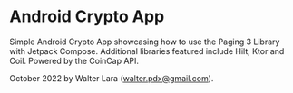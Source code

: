 # Android Crypto App

Simple Android Crypto App showcasing how to use the Paging 3 Library with Jetpack Compose. Additional libraries featured include Hilt, Ktor and Coil. Powered by the CoinCap API.

October 2022 by Walter Lara (walter.pdx@gmail.com).
